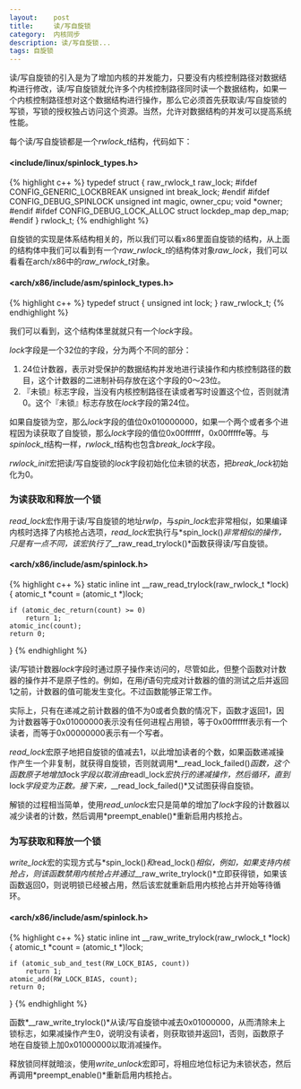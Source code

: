 ```yaml
---
layout:    post
title:     读/写自旋锁
category:  内核同步
description: 读/写自旋锁...
tags: 自旋锁
---
```

读/写自旋锁的引入是为了增加内核的并发能力，只要没有内核控制路径对数据结构进行修改，读/写自旋锁就允许多个内核控制路径同时读一个数据结构，如果一个内核控制路径想对这个数据结构进行操作，那么它必须首先获取读/写自旋锁的写锁，写锁的授权独占访问这个资源。当然，允许对数据结构的并发可以提高系统性能。

每个读/写自旋锁都是一个*rwlock_t*结构，代码如下：

#### <include/linux/spinlock_types.h> ####

{% highlight c++ %}
typedef struct {
    raw_rwlock_t raw_lock;
#ifdef CONFIG_GENERIC_LOCKBREAK
    unsigned int break_lock;
#endif
#ifdef CONFIG_DEBUG_SPINLOCK
    unsigned int magic, owner_cpu;
    void *owner;
#endif
#ifdef CONFIG_DEBUG_LOCK_ALLOC
    struct lockdep_map dep_map;
#endif
} rwlock_t;
{% endhighlight %}

自旋锁的实现是体系结构相关的，所以我们可以看x86里面自旋锁的结构，从上面的结构体中我们可以看到有一个*raw_rwlock_t*的结构体对象*raw_lock*，我们可以看看在arch/x86中的*raw_rwlock_t*对象。

#### <arch/x86/include/asm/spinlock_types.h> ####

{% highlight c++ %}
typedef struct {
    unsigned int lock;
} raw_rwlock_t;
{% endhighlight %}

我们可以看到，这个结构体里就就只有一个*lock*字段。

*lock*字段是一个32位的字段，分为两个不同的部分：

1. 24位计数器，表示对受保护的数据结构并发地进行读操作和内核控制路径的数目，这个计数器的二进制补码存放在这个字段的0～23位。
2. 『未锁』标志字段，当没有内核控制路径在读或者写时设置这个位，否则就清0。这个『未锁』标志存放在*lock*字段的第24位。

如果自旋锁为空，那么*lock*字段的值位0x010000000，如果一个两个或者多个进程因为读获取了自旋锁，那么*lock*字段的值位0x00ffffff，0x00fffffe等。与*spinlock_t*结构一样，*rwlock_t*结构也包含*break_lock*字段。

*rwlock_init*宏把读/写自旋锁的*lock*字段初始化位未锁的状态，把*break_lock*初始化为0。

### 为读获取和释放一个锁 ###

*read_lock*宏作用于读/写自旋锁的地址*rwlp*，与*spin_lock*宏非常相似，如果编译内核时选择了内核抢占选项，*read_lock*宏执行与*spin_lock()*非常相似的操作，只是有一点不同，该宏执行了*__raw_read_trylock()*函数获得读/写自旋锁。

#### <arch/x86/include/asm/spinlock.h> ####

{% highlight c++ %}
static inline int __raw_read_trylock(raw_rwlock_t *lock)
{
    atomic_t *count = (atomic_t *)lock;

    if (atomic_dec_return(count) >= 0)
        return 1;
    atomic_inc(count);
    return 0;
}
{% endhighlight %}

读/写锁计数器*lock*字段时通过原子操作来访问的，尽管如此，但整个函数对计数器的操作并不是原子性的。例如，在用*if*语句完成对计数器的值的测试之后并返回1之前，计数器的值可能发生变化。不过函数能够正常工作。

实际上，只有在递减之前计数器的值不为0或者负数的情况下，函数才返回1，因为计数器等于0x01000000表示没有任何进程占用锁，等于0x00ffffff表示有一个读者，而等于0x00000000表示有一个写者。

*read_lock*宏原子地把自旋锁的值减去1，以此增加读者的个数，如果函数递减操作产生一个非复制，就获得自旋锁，否则就调用*_\_read_lock_failed()*函数，这个函数原子地增加*lock*字段以取消由*readl_lock*宏执行的递减操作，然后循环，直到*lock*字段变为正数。接下来，*__read_lock_failed()*又试图获得自旋锁。

解锁的过程相当简单，使用*read_unlock*宏只是简单的增加了*lock*字段的计数器以减少读者的计数，然后调用*preempt_enable()*重新启用内核抢占。

### 为写获取和释放一个锁 ###

*write_lock*宏的实现方式与*spin_lock()*和*read_lock()*相似，例如，如果支持内核抢占，则该函数禁用内核抢占并通过*__raw_write_trylock()*立即获得锁，如果该函数返回0，则说明锁已经被占用，然后该宏就重新启用内核抢占并开始等待循环。

#### <arch/x86/include/asm/spinlock.h> ####

{% highlight c++ %}
static inline int __raw_write_trylock(raw_rwlock_t *lock)
{
    atomic_t *count = (atomic_t *)lock;

    if (atomic_sub_and_test(RW_LOCK_BIAS, count))
        return 1;
    atomic_add(RW_LOCK_BIAS, count);
    return 0;
}
{% endhighlight %}

函数*__raw_write_trylock()*从读/写自旋锁中减去0x01000000，从而清除未上锁标志，如果减操作产生0，说明没有读者，则获取锁并返回1，否则，函数原子地在自旋锁上加0x01000000以取消减操作。

释放锁同样就暗淡，使用*write_unlock*宏即可，将相应地位标记为未锁状态，然后再调用*preempt_enable()*重新启用内核抢占。
